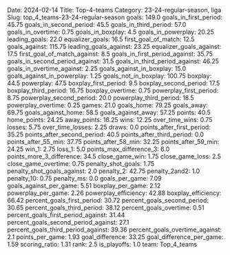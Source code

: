 Date: 2024-02-14
Title: Top-4-teams
Category: 23-24-regular-season, liga
Slug: top_4_teams-23-24-regular-season
goals: 149.0
goals_in_first_period: 45.75
goals_in_second_period: 45.5
goals_in_third_period: 57.0
goals_in_overtime: 0.75
goals_in_boxplay: 4.5
goals_in_powerplay: 20.25
leading_goals: 22.0
equalizer_goals: 16.5
first_goal_of_match: 12.5
goals_against: 115.75
leading_goals_against: 23.25
equalizer_goals_against: 17.5
first_goal_of_match_against: 8.5
goals_in_first_period_against: 35.75
goals_in_second_period_against: 31.5
goals_in_third_period_against: 46.25
goals_in_overtime_against: 2.25
goals_against_in_boxplay: 15.0
goals_against_in_powerplay: 1.25
goals_not_in_boxplay: 100.75
boxplay: 44.5
powerplay: 47.5
boxplay_first_period: 9.5
boxplay_second_period: 17.5
boxplay_third_period: 16.75
boxplay_overtime: 0.75
powerplay_first_period: 8.75
powerplay_second_period: 20.0
powerplay_third_period: 18.5
powerplay_overtime: 0.25
games: 21.0
goals_home: 79.25
goals_away: 69.75
goals_against_home: 58.5
goals_against_away: 57.25
points: 40.5
home_points: 24.25
away_points: 16.25
wins: 12.25
over_time_wins: 0.75
losses: 5.75
over_time_losses: 2.25
draws: 0.0
points_after_first_period: 35.25
points_after_second_period: 40.5
points_after_third_period: 0.0
points_after_55_min: 37.75
points_after_58_min: 32.25
points_after_59_min: 24.25
win_1: 2.75
loss_1: 5.0
points_max_difference_3: 6.0
points_more_3_difference: 34.5
close_game_win: 1.75
close_game_loss: 2.5
close_game_overtime: 0.75
penalty_shot_goals: 1.75
penalty_shot_goals_against: 2.0
penalty_2: 42.75
penalty_2and2: 1.0
penalty_10: 0.75
penalty_ms: 0.0
goals_per_game: 7.09
goals_against_per_game: 5.51
boxplay_per_game: 2.12
powerplay_per_game: 2.26
powerplay_efficiency: 42.88
boxplay_efficiency: 66.42
percent_goals_first_period: 30.72
percent_goals_second_period: 30.65
percent_goals_third_period: 38.12
percent_goals_overtime: 0.51
percent_goals_first_period_against: 31.44
percent_goals_second_period_against: 27.1
percent_goals_third_period_against: 39.36
percent_goals_overtime_against: 2.1
points_per_game: 1.93
goal_difference: 33.25
goal_difference_per_game: 1.59
scoring_ratio: 1.31
rank: 2.5
is_playoffs: 1.0
team: Top_4_teams
